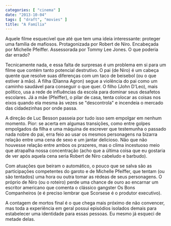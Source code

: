 ```yaml
---
categories: [ "cinema" ]
date: "2013-10-04"
tags: [ "draft", "movies" ]
title: "A Família"
---
```

Aquele filme esquecível que até que tem uma ideia interessante: proteger
uma família de mafiosos. Protagonizada por Robert de Niro. Encabeçada
por Michelle Pfeiffer. Assessorada por Tommy Lee Jones. O que poderia
dar errado?

Tecnicamente nada, e essa falta de surpresas é um problema em si para
um filme que contém tanto potencial destrutivo. O pai (de Niro) é
um cabeça quente que resolve suas diferenças com um taco de beisebol
(ou o que estiver à mão). A filha (Dianna Agron) segue a violência do
pai como um caminho saudável para conseguir o que quer. O filho (John
D'Leo), mais político, usa a rede de influências da escola para dominar
seus desafetos escolares. Já a mãe (Pfeiffer), o pilar de casa, tenta
colocar as coisas nos eixos quando ela mesma às vezes se "descontrola"
e incendeia o mercado das cidadezinhas por onde passa.

A direção de Luc Besson passeia por tudo isso sem empolgar em nenhum
momento. Pior: se acerta em algumas transições, como entre golpes
empolgados da filha e uma máquina de escrever que testemunha o passado
nada nobre do pai, erra feio ao usar os mesmos personagens na bizarra
relação entre uma cena de sexo e um jantar delicioso. Não que não
houvesse relação entre ambos os prazeres, mas o clima incestuoso
meio que atrapalha nossa concentração (acho que a última coisa que
eu gostaria de ver após aquela cena seria Robert de Niro cabeludo e
barbudo).

Com atuações que beiram o automático, o pouco que se salva são
as participações competentes do garoto e de Michelle Pfeiffer, que
tentam (ou são tentados) uma hora ou outra tomar as rédeas de seus
personagens. O próprio de Niro (ou o roteiro) perde uma chance de ouro
ao encarnar um escritor americano que comenta o clássico gangster Os Bons
Companheiros (e é preciso lembrar que Scorsese é o produtor executivo).

A contagem de mortos final é o que chega mais próximo de não convencer,
mas toda a experiência em geral possui episódios isolados demais para
estabelecer uma identidade para essas pessoas. Eu mesmo já esqueci de
metade delas. 
